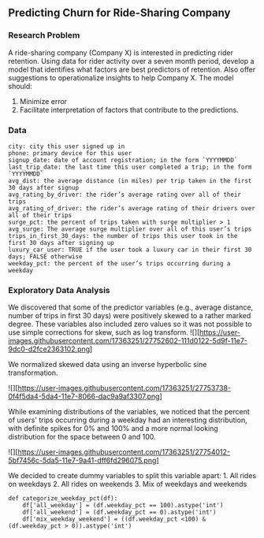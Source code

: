 ## Predicting Churn for Ride-Sharing Company

### Research Problem
A ride-sharing company (Company X) is interested in predicting rider retention. Using data for rider activity over a seven month period, develop a model that identifies what factors are best predictors of retention. Also offer suggestions to operationalize insights to help Company X. The model should:
1. Minimize error
2. Facilitate interpretation of factors that contribute to the predictions.

### Data
```
city: city this user signed up in
phone: primary device for this user
signup_date: date of account registration; in the form `YYYYMMDD`
last_trip_date: the last time this user completed a trip; in the form `YYYYMMDD`
avg_dist: the average distance (in miles) per trip taken in the first 30 days after signup
avg_rating_by_driver: the rider’s average rating over all of their trips
avg_rating_of_driver: the rider’s average rating of their drivers over all of their trips
surge_pct: the percent of trips taken with surge multiplier > 1
avg_surge: The average surge multiplier over all of this user’s trips
trips_in_first_30_days: the number of trips this user took in the first 30 days after signing up
luxury_car_user: TRUE if the user took a luxury car in their first 30 days; FALSE otherwise
weekday_pct: the percent of the user’s trips occurring during a weekday
```

### Exploratory Data Analysis

We discovered that some of the predictor variables (e.g., average distance, number of trips in first 30 days) were positively skewed to a rather marked degree. These variables also included zero values so it was not possible to use simple corrections for skew, such as log transform.
![][https://user-images.githubusercontent.com/17363251/27752602-111d0122-5d9f-11e7-9dc0-d2fce2363102.png]

We normalized skewed data using an inverse hyperbolic sine transformation.

![][https://user-images.githubusercontent.com/17363251/27753738-0f4f5da4-5da4-11e7-8066-dac9a9af3307.png]

While examining distributions of the variables, we noticed that the percent of users' trips occurring during a weekday had an interesting distribution, with definite spikes for 0% and 100% and a more normal looking distribution for the space between 0 and 100.

![][https://user-images.githubusercontent.com/17363251/27754012-5bf7456c-5da5-11e7-9a41-dff6fd296075.png]

We decided to create dummy variables to split this variable apart:
    1. All rides on weekdays
    2. All rides on weekends
    3. Mix of weekdays and weekends


```
def categorize_weekday_pct(df):
    df['all_weekday'] = (df.weekday_pct == 100).astype('int')
    df['all_weekend'] = (df.weekday_pct == 0).astype('int')
    df['mix_weekday_weekend'] = ((df.weekday_pct <100) & (df.weekday_pct > 0)).astype('int')
```

